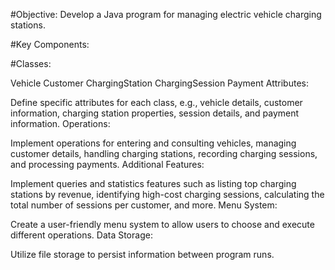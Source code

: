#Objective: Develop a Java program for managing electric vehicle charging stations.

#Key Components:

#Classes:

Vehicle
Customer
ChargingStation
ChargingSession
Payment
Attributes:

Define specific attributes for each class, e.g., vehicle details, customer information, charging station properties, session details, and payment information.
Operations:

Implement operations for entering and consulting vehicles, managing customer details, handling charging stations, recording charging sessions, and processing payments.
Additional Features:

Implement queries and statistics features such as listing top charging stations by revenue, identifying high-cost charging sessions, calculating the total number of sessions per customer, and more.
Menu System:

Create a user-friendly menu system to allow users to choose and execute different operations.
Data Storage:

Utilize file storage to persist information between program runs.

